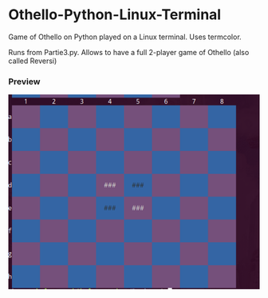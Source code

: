 # Othello-Python-Linux-Terminal
Game of Othello on Python played on a Linux terminal. Uses termcolor.

Runs from Partie3.py. Allows to have a full 2-player game of Othello (also called Reversi)

### Preview

![Image of Othello game](https://github.com/Belouarrak/Othello-Python-Linux-Terminal/blob/main/Preview.png)
